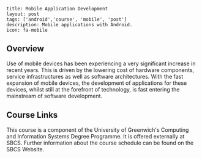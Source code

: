 ```
title: Mobile Application Development
layout: post
tags: ['android','course', 'mobile', 'post']
description: Mobile applications with Android.
icon: fa-mobile
```

## Overview

Use of mobile devices has been experiencing a very significant increase in recent years. This is driven by the lowering cost of hardware components, service infrastructures as well as software architectures. With the fast expansion of mobile devices, the development of applications for these devices, whilst still at the forefront of technology, is fast entering the mainstream of software development.

## Course Links

This course is a component of the University of Greenwich's Computing and Information Systems Degree Programme. It is offered externally at SBCS. Further information about the course schedule can be found on the SBCS Website.
